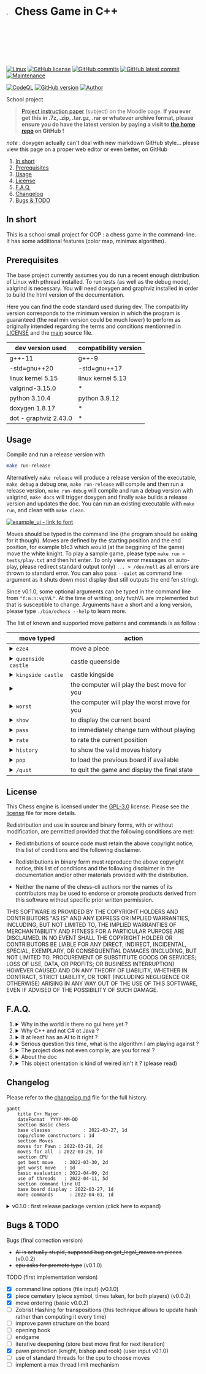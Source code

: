 # <img src="assets/chessmate.png" alt="icon" width="3%"/> Chess Game in C++

[![Linux](https://svgshare.com/i/Zhy.svg)](https://docs.microsoft.com/en-us/windows/wsl/tutorials/gui-apps)
[![GitHub license](https://img.shields.io/github/license/ThomasByr/chess)](https://github.com/ThomasByr/chess/blob/master/LICENSE)
[![GitHub commits](https://badgen.net/github/commits/ThomasByr/chess)](https://GitHub.com/ThomasByr/chess/commit/)
[![GitHub latest commit](https://badgen.net/github/last-commit/ThomasByr/chess)](https://gitHub.com/ThomasByr/chess/commit/)
[![Maintenance](https://img.shields.io/badge/Maintained%3F-yes-green.svg)](https://GitHub.com/ThomasByr/chess/graphs/commit-activity)

[![CodeQL](https://github.com/ThomasByr/chess/actions/workflows/codeql.yml/badge.svg)](https://github.com/ThomasByr/chess/actions/workflows/codeql.yml)
[![GitHub version](https://badge.fury.io/gh/ThomasByr%2Fchess.svg)](https://github.com/ThomasByr/chess)
[![Author](https://img.shields.io/badge/author-@ThomasByr-blue)](https://github.com/ThomasByr)

<summary>School project</summary>

> [Project instruction paper](https://moodle.unistra.fr/pluginfile.php/748157/mod_resource/content/11/td-echecs.html) (subject) on the Moodle page.
> **If you ever get this in .7z, .zip, .tar.gz, .rar or whatever archive format, please ensure you do have the latest version by paying a visit to [the home repo](https://github.com/ThomasByr/chess) on GitHub !**

_note_ : doxygen actually can't deal with new markdown GitHub style... please view this page on a proper web editor or even better, on GitHub

1. [In short](#in-short)
2. [Prerequisites](#prerequisites)
3. [Usage](#usage)
4. [License](#license)
5. [F.A.Q.](#faq)
6. [Changelog](#changelog)
7. [Bugs & TODO](#bugs--todo)

## In short

This is a school small project for OOP : a chess game in the command-line. It has some additional features (color map, minimax algorithm).

## Prerequisites

The base project currently assumes you do run a recent enough distribution of Linux with pthread installed. To run tests (as well as the debug mode), valgrind is necessary. You will need doxygen and graphviz installed in order to build the html version of the documentation.

Here you can find the code standard used during dev. The compatibility version corresponds to the minimum version in which the program is guaranteed (the real min version could be much lower) to perform as originally intended regarding the terms and conditions mentionned in [LICENSE](LICENSE) and the [main](src/main.cpp) source file.

| dev version used      | compatibility version |
| --------------------- | --------------------- |
| g++-11                | g++-9                 |
| -std=gnu++20          | -std=gnu++17          |
| linux kernel 5.15     | linux kernel 5.13     |
| valgrind-3.15.0       | \*                    |
| python 3.10.4         | python 3.9.12         |
| doxygen 1.8.17        | \*                    |
| dot - graphviz 2.43.0 | \*                    |

## Usage

Compile and run a release version with

```bash
make run-release
```

Alternatively `make release` will produce a release version of the executable, `make debug` a debug one, `make run-release` will compile and then run a release version, `make run-debug` will compile and run a debug version with valgrind, `make docs` will trigger doxygen and finally `make` builds a release version and updates the doc. You can run an existing executable with `make run`, and clean with `make clean`.

[![example_ui - link to font](assets/example_ui.jpg)](https://www.jetbrains.com/fr-fr/lp/mono/)

Moves should be typed in the command line (the program should be asking for it though). Moves are defined by the starting position and the end position, for example b1c3 which would (at the beggining of the game) move the white knight. To play a sample game, please type `make run < tests/play.txt` and then hit enter. To only view error messages on auto-play, please redirect standard output (only) `... > /dev/null` as all errors are thrown to standard error. You can also pass `--quiet` as command line argument as it shuts down most display (but still outputs the end fen string).

Since v0.1.0, some optional arguments can be typed in the command line from `"f:m:n:vqhVL"`. At the time of writing, only fvqhVL are implemented but that is susceptible to change. Arguments have a short and a long version, please type `./bin/echecs --help` to learn more.

The list of known and supported move patterns and commands is as follow :

| move typed                                                                                                     | action                                        |
| -------------------------------------------------------------------------------------------------------------- | --------------------------------------------- |
| <details><summary>`e2e4`</summary>or `e2 e4` or `e2 to e4` or `e2 -> e4`</details>                             | move a piece                                  |
| <details><summary>`queenside castle`</summary>or `castle queenside` or `O-O-O` or `0-0-0` or `o-o-o`</details> | castle queenside                              |
| <details><summary>`kingside castle`</summary>or `castle kingside` or `O-O` or `0-0` or `o-o`</details>         | castle kingside                               |
| <details><summary>` `</summary>or `best` or `b`</details>                                                      | the computer will play the best move for you  |
| <details><summary>`worst`</summary>or `w`</details>                                                            | the computer will play the worst move for you |
| <details><summary>`show`</summary>or `s`</details>                                                             | to display the current board                  |
| <details><summary>`pass`</summary>or `p`</details>                                                             | to immediately change turn without playing    |
| <details><summary>`rate`</summary>or `r`</details>                                                             | to rate the current position                  |
| <details><summary>`history`</summary>or `h`</details>                                                          | to show the valid moves history               |
| <details><summary>`pop`</summary>or `back` or `b`</details>                                                    | to load the previous board if available       |
| <details><summary>`/quit`</summary>or `/q` or `/`</details>                                                    | to quit the game and display the final state  |

## License

This Chess engine is licensed under the [GPL-3.0](LICENSE) license. Please see the [license](LICENSE) file for more details.

Redistribution and use in source and binary forms, with or without
modification, are permitted provided that the following conditions are met:

- Redistributions of source code must retain the above copyright notice,
  this list of conditions and the following disclaimer.

- Redistributions in binary form must reproduce the above copyright notice,
  this list of conditions and the following disclaimer in the documentation
  and/or other materials provided with the distribution.

- Neither the name of the chess-cli authors nor the names of its
  contributors may be used to endorse or promote products derived from
  this software without specific prior written permission.

THIS SOFTWARE IS PROVIDED BY THE COPYRIGHT HOLDERS AND CONTRIBUTORS "AS IS"
AND ANY EXPRESS OR IMPLIED WARRANTIES, INCLUDING, BUT NOT LIMITED TO, THE
IMPLIED WARRANTIES OF MERCHANTABILITY AND FITNESS FOR A PARTICULAR PURPOSE
ARE DISCLAIMED. IN NO EVENT SHALL THE COPYRIGHT HOLDER OR CONTRIBUTORS BE
LIABLE FOR ANY DIRECT, INDIRECT, INCIDENTAL, SPECIAL, EXEMPLARY, OR
CONSEQUENTIAL DAMAGES (INCLUDING, BUT NOT LIMITED TO, PROCUREMENT OF
SUBSTITUTE GOODS OR SERVICES; LOSS OF USE, DATA, OR PROFITS; OR BUSINESS
INTERRUPTION) HOWEVER CAUSED AND ON ANY THEORY OF LIABILITY, WHETHER IN
CONTRACT, STRICT LIABILITY, OR TORT (INCLUDING NEGLIGENCE OR OTHERWISE)
ARISING IN ANY WAY OUT OF THE USE OF THIS SOFTWARE, EVEN IF ADVISED OF THE
POSSIBILITY OF SUCH DAMAGE.

## F.A.Q.

1.  <details><summary>Why in the world is there no gui here yet ?</summary>

    Well at first, this is a school small project and so we are restricted by the subject paper in a variety of manners. Games should be able to be played through the command line, and to program both interfaces is maybe a little to much to ask knowing that professors won't give a damn into it.
    </details>

2.  <details><summary>Why C++ and not C# ot Java ?</summary>

    Apparently, coding a small "game" in cpp is just much more pleasant than doing it in cs or java, even if super tools like unity exist... cs is just not a thing the french educational system, but unreal engine isn't taught here either so we are just here pretending coding a 2d game in the terminal in cpp is a real thing out there in the world. And don't get me started on sdl2... this isn't even a game engine and is slower than my dead grandmother.
    </details>

3.  <details><summary>It at least has an AI to it right ?</summary>

    Well about that... That is not even on the damn paper. I, however, am going to try my best and implement it even though you can rest assured that it won't bring any bonnuses. The subject paper is just about implementing the right pieces movements for two human players, which is quite boring and serves no purpose.
    </details>

4.  <details><summary>Serious question this time, what is the algorithm I am playing against ?</summary>

    Well, at the time of writing, there is no AI yet, but simple evaluation functions are a thing and this shouldn't be a huge deal implementing a crude search in a tree. Alpha-beta pruning is an optimization I am looking up to, as well as move ordering. So no AI here, as it is a python thing (I wouldn't be surprised though if we were taught AI in c).
    </details>

5.  <details><summary>The project does not even compile, are you for real ?</summary>

    My guess is you did not setup g++ properly through the makefile. Compiling with -Wall -Wextra -Wpedantic should be enough to say that if it compiles on my computer, it should compile everywhere. Oh well... you can argue about that c++ standard that I use, and you could be right. Please make sure the micro-architecture -march= is right for your machine. If you are not sure, either use -march=native or remove the argument completely. Also, -std=gnu++20 may not be available on g++-9 and lower verions. As I assume copy constructors and some default constructors are automatically setup for you, please use -std=gnu++17 or higher instead if you encounter any issues. Compatibility mode for -std=gnu++17 has been released as of version 0.1.0.
    </details>

6.  <details><summary>About the doc</summary>

    So here is the thing. The return page does specify that we _need_ to upload (and by upload, I actually mean that we need to make a static archive and upload it somewhere else but to GitHub) a html version of the doc. Doxygen (the old dinosaur) does automate the process of generating a web page based on some .md files. The Doxyfile file is set to also build class dependance graphs as well as the full history of function calls (which is why is does take a while the first time). Well I could have used Sphinx to build a beautiful version of the doc but I actually am not sure the panel of judges will know how to setup this tool (visual studio does it for you but using Windows is another debate).
    </details>

7.  <details><summary>This object orientation is kind of weired isn't it ? (please read)</summary>

    Well, we were requested to do this project in the OOP approach. C++ has two major flows : the first one being memory management. Because of virtual classes, we are not able to return a static object of the Piece class for example, instead, we need to return a pointer to some object living in memory and trick the compiler by saying that even this is a pointer to a piece object, once created, it won't be a piece anymore. This slows down the program to a snail's pace and creates memory leaks we are not easily able to counter. In fact, when the cpu seeks for a move to play (or evaluates the board), it uses copies of the board (which is not a problem) but also copies of pieces (which would not be an issue if we could create pieces on the stack). The second big flow is the total lack control of enums and pointers. For example, we can not create an enum holding generic values such as Queen(Position, Color), which is quite usefull and is implemented in other languages. Even with enum class, switch statements seems to require a default branch. Also, the optional trait isn't very convenient and does not bring anything new since we still can manipulate pointers. On a side note, this project was first made in python, then in the rust programming language.
    </details>

## Changelog

Please refer to the [changelog.md](changelog.md) file for the full history.

```mermaid
gantt
    title C++ Major
    dateFormat  YYYY-MM-DD
    section Basic chess
    base classes            : 2022-03-27, 1d
    copy/clone constructors : 1d
    section Moves
    moves for Pawn : 2022-03-28, 2d
    moves for all  : 2022-03-29, 1d
    section CPU
    get best move    : 2022-03-30, 2d
    get worst move   : 1d
    basic evaluation : 2022-04-09, 2d
    use of threads   : 2022-04-11, 5d
    section command line UI
    base board display : 2022-03-27, 1d
    more commands      : 2022-04-01, 1d
```

<details>
    <summary> v0.1.0 : first release package version (click here to expand) </summary>

- app class
- command line arguments from `"f:m:n:vqhVL"` (`./bin/echecs --help` to learn more)
- released a compatibility mode for gnu++17 (c++17)
- makefile does not use g++11 explicitely
- github workflow for security checks
- added signal handling and async input
- minor improvement of the evaluation function
- added basic endgame detection and alternate king map
- implemented pawn promotion for additional target pieces (ask for user input)
- as user is requested an additional input, cpu can only promote to queen as of now (there could still be bugs)
- async input reduced, sigint sent by user does not always close the app
- added simple display tweak, user can switch filling up white pieces for display
- add pop command to go to the previous board if available (not recoverable)
- global state of the program is registered

</details>

## Bugs & TODO

Bugs (final correction version)

- ~~AI is actually stupid, supposed bug on get_legal_moves on pieces~~ (v0.0.2)
- ~~cpu asks for promote type~~ (v0.1.0)

TODO (first implementation version)

- [x] command line options (file input) (v0.1.0)
- [x] piece cemetery (piece symbol, times taken, for both players) (v0.0.2)
- [x] move ordering (basic v0.0.2)
- [ ] Zobrist Hashing for transpositions (this technique allows to update hash rather than computing it every time)
- [ ] improve pawn structure on the board
- [ ] opening book
- [ ] endgame
- [ ] iterative deepening (store best move first for next iteration)
- [x] pawn promotion (knight, bishop and rook) (user input v0.1.0)
- [ ] use of standard threads for the cpu to choose moves
- [ ] implement a max thread limit mechanism
